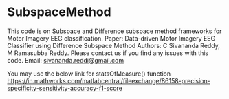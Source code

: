 # SubspaceMethod
This code is on Subspace and Difference subspace method frameworks for Motor Imagery EEG classification.
Paper: Data-driven Motor Imagery EEG Classifier using Difference Subspace Method
Authors: C Sivananda Reddy, M Ramasubba Reddy.
Please contact us if you find any issues with this code.
Email: sivananda.reddi@gmail.com

You may use the below link for statsOfMeasure() function
https://in.mathworks.com/matlabcentral/fileexchange/86158-precision-specificity-sensitivity-accuracy-f1-score
